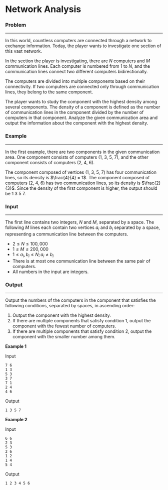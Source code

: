 # Network Analysis

### Problem

---

In this world, countless computers are connected through a network to exchange information. Today, the player wants to investigate one section of this vast network.

In the section the player is investigating, there are $N$ computers and $M$ communication lines. Each computer is numbered from 1 to $N$, and the communication lines connect two different computers bidirectionally.

The computers are divided into multiple components based on their connectivity. If two computers are connected only through communication lines, they belong to the same component.

The player wants to study the component with the highest density among several components. The density of a component is defined as the number of communication lines in the component divided by the number of computers in that component. Analyze the given communication area and output the information about the component with the highest density.

### Example

---

In the first example, there are two components in the given communication area. One component consists of computers (1, 3, 5, 7), and the other component consists of computers (2, 4, 6).

The component composed of vertices (1, 3, 5, 7) has four communication lines, so its density is $\frac{4}{4} = 1$. The component composed of computers (2, 4, 6) has two communication lines, so its density is $\frac{2}{3}$. Since the density of the first component is higher, the output should be 1 3 5 7.

### Input

---

The first line contains two integers, $N$ and $M$, separated by a space. The following $M$ lines each contain two vertices $a_i$ and $b_i$ separated by a space, representing a communication line between the computers.

- $2 \leq N \leq 100,000$
- $1 \leq M \leq 200,000$
- $1 \leq a_i, b_i \leq N; a_i \neq b_i$
- There is at most one communication line between the same pair of computers.
- All numbers in the input are integers.

### Output

---

Output the numbers of the computers in the component that satisfies the following conditions, separated by spaces, in ascending order:

1. Output the component with the highest density.
2. If there are multiple components that satisfy condition 1, output the component with the fewest number of computers.
3. If there are multiple components that satisfy condition 2, output the component with the smaller number among them.

**Example 1**

Input

```
7 6
1 3
5 3
3 7
7 1
2 4
4 6

```

Output

```
1 3 5 7

```

**Example 2**

Input

```
6 6
2 3
5 3
2 6
1 2
1 4
5 4

```

Output
```
1 2 3 4 5 6
```
